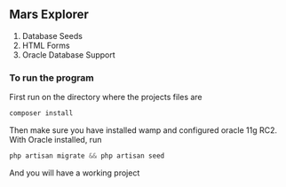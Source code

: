 ## Mars Explorer

1. Database Seeds
2. HTML Forms
3. Oracle Database Support

### To run the program

First run on the directory where the projects files are

```php
composer install
```

Then make sure you have installed wamp and configured oracle 11g RC2. With Oracle installed, run

```php
php artisan migrate && php artisan seed
```

And you will have a working project


